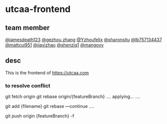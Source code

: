 # utcaa-frontend

## team member

[@jamesdeath123](https://github.com/jamesdeath123)
[@gezhou zhang](https://github.com/gezhouz)
[@Yzhoufelix](https://github.com/Yzhoufelix)
[@sharonsitu](https://github.com/sharonsitu)
[@lb757134437](https://github.com/lb757134437)
[@mattcui951](http://github.com/mattcui951)
[@jiayizhao](https://github.com/JiayiZhaoUofT)
[@shenziq1](https://github.com/shenziq1)
[@mangovv](https://github.com/mangovv)
## desc

This is the frontend of https://utcaa.com

### to resolve conflict
git fetch origin
git rebase origin/{featureBranch}
....
applying…
....

git add {filename}
git rebase —continue
....

git push origin {featureBranch} -f
